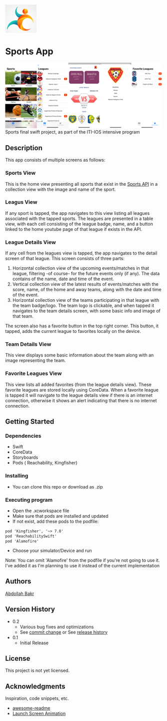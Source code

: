 <img src="https://github.com/AbdollahBakr/Sports/blob/main/Sports/Assets.xcassets/sportsLogo.imageset/sportsLogo.jpg" width="100">


# Sports App
![alt text](https://github.com/AbdollahBakr/Sports/blob/main/Sports/screenshot.png?raw=true)
Sports final swift project, as part of the ITI-IOS intensive program

## Description

This app consists of multiple screens as follows:
### Sports View
This is the home view presenting all sports that exist in the [Sports API](https://www.thesportsdb.com) in a collection view with the image and name of the sport.

### Leagus View
If any sport is tapped, the app navigates to this view listing all leagues associated with the tapped sports. The leagues are presented in a table view, with each cell consisting of the league badge, name, and a button linked to the home youtube page of that league if exists in the API.

### League Details View
If any cell from the leagues view is tapped, the app navigates to the detail screen of that league. This screen consists of three parts:
1. Horizontal collection view of the upcoming events/matches in that league, filtering -of course- for the future events only (if any). The data contains of the name, date and time of the event.
2. Vertical collection view of the latest results of events/matches with the score, name, of the home and away teams, along with the date and time of the event.
3. Horizontal collection view of the teams participating in that league with the team badge/logo. The team logo is clickable, and when tapped it navigates to the team details screen, with some basic info and image of that team.

The screen also has a favorite button in the top right corner. This button, it tapped, adds the current league to favorites locally on the device.

### Team Details View
This view displays some basic information about the team along with an image representing the team.

### Favorite Leagues View
This view lists all added favorites (from the league details view). These favorite leagues are stored locally using CoreData. When a favorite league is tapped it will navigate to the league details view if there is an internet connection, otherwise it shows an alert indicating that there is no internet connection.


## Getting Started

### Dependencies

* Swift
* CoreData
* Storyboards
* Pods ( Reachability, Kingfisher)

### Installing

* You can clone this repo or download as .zip

### Executing program


* Open the .xcworkspace file
* Make sure that pods are installed and updated
* If not exist, add these pods to the podfile:
```
pod 'Kingfisher', '~> 7.0'
pod 'ReachabilitySwift'
pod 'Alamofire'
```
* Choose your simulator/Device and run

Note: You can omit 'Alamofire' from the podfile if you're not going to use it. I've added it as I'm planning to use it instead of the current implementation



## Authors
[Abdollah Bakr](https://github.com/AbdollahBakr)

## Version History

* 0.2
    * Various bug fixes and optimizations
    * See [commit change]() or See [release history]()
* 0.1
    * Initial Release

## License

This project is not yet licensed.

## Acknowledgments

Inspiration, code snippets, etc.
* [awesome-readme](https://github.com/matiassingers/awesome-readme)
* [Launch Screen Animation](https://github.com/YamamotoDesu/LaunchScreenAnimation)
